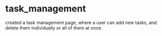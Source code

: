 # task_management
created a task management page, where a user can add new tasks, and delete them individually or all of them at once.
